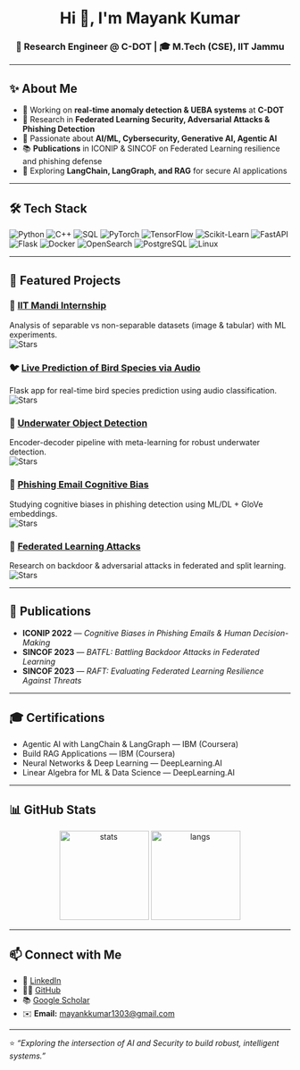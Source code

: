 <!-- Banner (optional: replace with your own image or a Canva design) -->
<h1 align="center">Hi 👋, I'm Mayank Kumar</h1>
<h3 align="center">🚀 Research Engineer @ C-DOT | 🎓 M.Tech (CSE), IIT Jammu</h3>

---

## ✨ About Me
- 🔐 Working on **real-time anomaly detection & UEBA systems** at **C-DOT**  
- 🧠 Research in **Federated Learning Security, Adversarial Attacks & Phishing Detection**  
- 🤖 Passionate about **AI/ML, Cybersecurity, Generative AI, Agentic AI**  
- 📚 **Publications** in ICONIP & SINCOF on Federated Learning resilience and phishing defense  
- 🌱 Exploring **LangChain, LangGraph, and RAG** for secure AI applications  

---

## 🛠️ Tech Stack

![Python](https://img.shields.io/badge/Python-3.8%2B-blue?logo=python)
![C++](https://img.shields.io/badge/C++-Language-blue?logo=cplusplus)
![SQL](https://img.shields.io/badge/SQL-Database-lightgrey?logo=postgresql)
![PyTorch](https://img.shields.io/badge/PyTorch-Deep%20Learning-orange?logo=pytorch)
![TensorFlow](https://img.shields.io/badge/TensorFlow-Deep%20Learning-orange?logo=tensorflow)
![Scikit-Learn](https://img.shields.io/badge/Scikit--Learn-ML-yellow?logo=scikitlearn)
![FastAPI](https://img.shields.io/badge/FastAPI-Framework-teal?logo=fastapi)
![Flask](https://img.shields.io/badge/Flask-Web%20App-black?logo=flask)
![Docker](https://img.shields.io/badge/Docker-Containerization-blue?logo=docker)
![OpenSearch](https://img.shields.io/badge/OpenSearch-Analytics-blue?logo=opensearch)
![PostgreSQL](https://img.shields.io/badge/PostgreSQL-Database-blue?logo=postgresql)
![Linux](https://img.shields.io/badge/Linux-OS-yellow?logo=linux)

---

## 📌 Featured Projects

### 🔎 [IIT Mandi Internship](https://github.com/mayank1303/IIT_Mandi_Internship)  
Analysis of separable vs non-separable datasets (image & tabular) with ML experiments.  
![Stars](https://img.shields.io/github/stars/mayank1303/IIT_Mandi_Internship?style=social)

### 🐦 [Live Prediction of Bird Species via Audio](https://github.com/mayank1303/Live-Prediction-of-Bird-Species-via-Audio)  
Flask app for real-time bird species prediction using audio classification.  
![Stars](https://img.shields.io/github/stars/mayank1303/Live-Prediction-of-Bird-Species-via-Audio?style=social)

### 🌊 [Underwater Object Detection](https://github.com/mayank1303/Underwater-Object-Detection)  
Encoder-decoder pipeline with meta-learning for robust underwater detection.  
![Stars](https://img.shields.io/github/stars/mayank1303/Underwater-Object-Detection?style=social)

### 📨 [Phishing Email Cognitive Bias](https://github.com/mayank1303/Phishing-Email-Cognitive-Bias)  
Studying cognitive biases in phishing detection using ML/DL + GloVe embeddings.  
![Stars](https://img.shields.io/github/stars/mayank1303/Phishing-Email-Cognitive-Bias?style=social)

### 🔐 [Federated Learning Attacks](https://github.com/mayank1303/Federated-Learning-Attacks)  
Research on backdoor & adversarial attacks in federated and split learning.  
![Stars](https://img.shields.io/github/stars/mayank1303/Federated-Learning-Attacks?style=social)

---

## 📝 Publications
- **ICONIP 2022** — *Cognitive Biases in Phishing Emails & Human Decision-Making*  
- **SINCOF 2023** — *BATFL: Battling Backdoor Attacks in Federated Learning*  
- **SINCOF 2023** — *RAFT: Evaluating Federated Learning Resilience Against Threats*  

---

## 🎓 Certifications
- Agentic AI with LangChain & LangGraph — IBM (Coursera)  
- Build RAG Applications — IBM (Coursera)  
- Neural Networks & Deep Learning — DeepLearning.AI  
- Linear Algebra for ML & Data Science — DeepLearning.AI  

---

## 📊 GitHub Stats

<p align="center">
  <img src="https://github-readme-stats.vercel.app/api?username=mayank1303&show_icons=true&theme=tokyonight" alt="stats" height="160"/>
  <img src="https://github-readme-stats.vercel.app/api/top-langs/?username=mayank1303&layout=compact&theme=tokyonight" alt="langs" height="160"/>
</p>

---

## 📫 Connect with Me
- 💼 [LinkedIn](https://in.linkedin.com/in/mayankkumariitj)  
- 🧑‍💻 [GitHub](https://github.com/mayank1303)  
- 📚 [Google Scholar](https://scholar.google.com/citations?hl=en&user=FFjWFqgAAAAJ)  
- ✉️ **Email:** mayankkumar1303@gmail.com  

---

⭐️ *“Exploring the intersection of AI and Security to build robust, intelligent systems.”*
